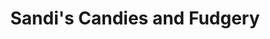 ---
title: "Sandi's Candies and Fudgery"
url: /grants-pass/sandis-candies-and-fudgery/
shop: confectionery
---